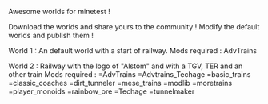 Awesome worlds for minetest !


Download the worlds and share yours to the community ! Modify the default worlds and publish them !

World 1 : An default world with a start of railway.
Mods required : AdvTrains

World 2 : Railway with the logo of "Alstom" and with a TGV, TER and an other train
Mods required : 
=AdvTrains
=Advtrains_Techage
=basic_trains
=classic_coaches
=dirt_tunneler
=mese_trains
=modlib
=moretrains
=player_monoids
=rainbow_ore
=Techage
=tunnelmaker
